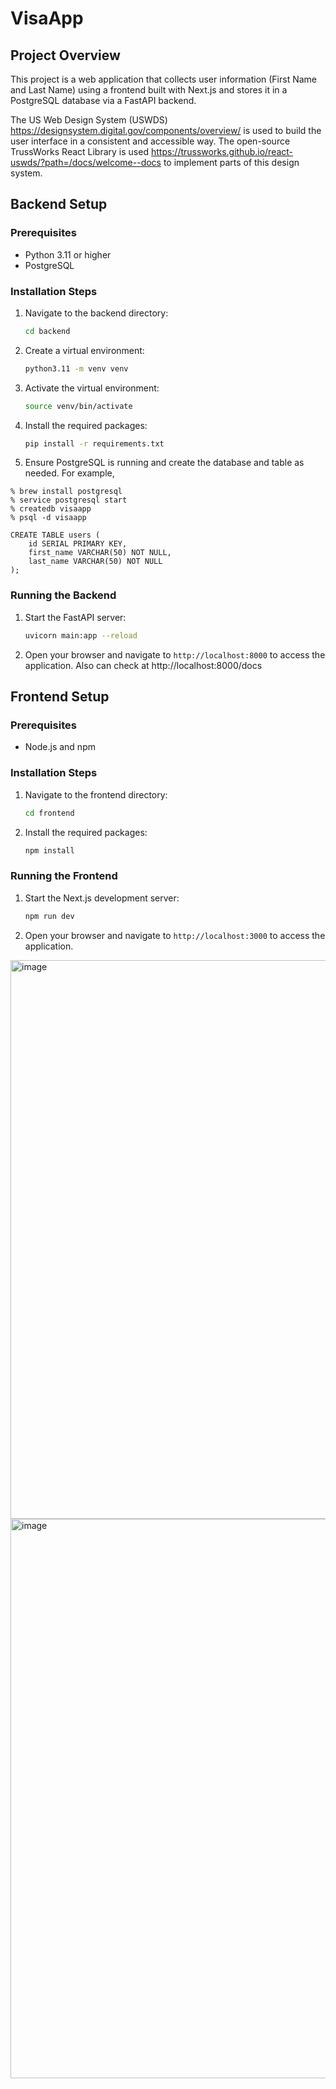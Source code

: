 # VisaApp

## Project Overview
This project is a web application that collects user information (First Name and Last Name) using a frontend built with Next.js and stores it in a PostgreSQL database via a FastAPI backend.

The US Web Design System (USWDS) https://designsystem.digital.gov/components/overview/ is used to build the user interface in a consistent and accessible way. The open-source TrussWorks React Library is used https://trussworks.github.io/react-uswds/?path=/docs/welcome--docs to implement parts of this design system.

## Backend Setup

### Prerequisites
- Python 3.11 or higher
- PostgreSQL

### Installation Steps
1. Navigate to the backend directory:
   ```bash
   cd backend
   ```
2. Create a virtual environment:
   ```bash
   python3.11 -m venv venv
   ```
3. Activate the virtual environment:
   ```bash
   source venv/bin/activate
   ```
4. Install the required packages:
   ```bash
   pip install -r requirements.txt
   ```
5. Ensure PostgreSQL is running and create the database and table as needed.
For example, 
```
% brew install postgresql
% service postgresql start
% createdb visaapp
% psql -d visaapp

CREATE TABLE users (
    id SERIAL PRIMARY KEY,
    first_name VARCHAR(50) NOT NULL,
    last_name VARCHAR(50) NOT NULL
);
```

### Running the Backend
1. Start the FastAPI server:
   ```bash
   uvicorn main:app --reload
   ```
2. Open your browser and navigate to `http://localhost:8000` to access the application.
Also can check at http://localhost:8000/docs

## Frontend Setup

### Prerequisites
- Node.js and npm

### Installation Steps
1. Navigate to the frontend directory:
   ```bash
   cd frontend
   ```
2. Install the required packages:
   ```bash
   npm install
   ```

### Running the Frontend
1. Start the Next.js development server:
   ```bash
   npm run dev
   ```
2. Open your browser and navigate to `http://localhost:3000` to access the application.

<img width="894" alt="image" src="https://github.com/user-attachments/assets/a01fdf9a-9c6c-4a3d-bf73-1cd5e0cba750" />

<img width="895" alt="image" src="https://github.com/user-attachments/assets/f046ae79-12cb-4e51-8316-33fd88bf922b" />


